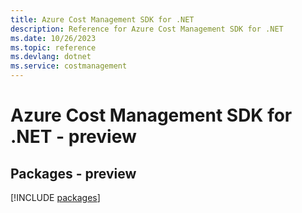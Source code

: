 ```yaml
---
title: Azure Cost Management SDK for .NET
description: Reference for Azure Cost Management SDK for .NET
ms.date: 10/26/2023
ms.topic: reference
ms.devlang: dotnet
ms.service: costmanagement
---
```

# Azure Cost Management SDK for .NET - preview
## Packages - preview
[!INCLUDE [packages](cost-management-index.md)]